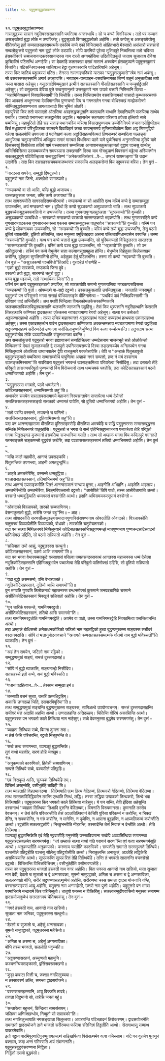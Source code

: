 ```yaml
---
title: १२. पदुमुत्तरबुद्धवंसवण्णना

---
```

१२. पदुमुत्तरबुद्धवंसवण्णना  
नारदबुद्धस्स सासनं नवुतिवस्ससहस्सानि पवत्तित्वा अन्तरधायि। सो च कप्पो विनस्सित्थ। ततो परं कप्पानं असङ्ख्येय्यं बुद्धा लोके न उप्पज्जिंसु। बुद्धसुञ्ञो विगतबुद्धालोको अहोसि। ततो कप्पेसु च असङ्ख्येय्येसु वीतिवत्तेसु इतो कप्पसतसहस्समत्थके एकस्मिं कप्पे एको विजितमारो ओहितभारो मेरुसारो असंसारो सत्तसारो सब्बलोकुत्तरो पदुमुत्तरो नाम बुद्धो लोके उदपादि। सोपि पारमियो पूरेत्वा तुसितपुरे निब्बत्तित्वा ततो चवित्वा हंसवतीनगरे सब्बजनानन्दकरस्सानन्दस्स नाम रञ्ञो अग्गमहेसिया उदितोदितकुले जाताय सुजाताय देविया कुच्छिस्मिं पटिसन्धिं अग्गहेसि। सा देवताहि कतारक्खा दसन्नं मासानं अच्चयेन हंसवतुय्याने पदुमुत्तरकुमारं विजायि। पटिसन्धियञ्चस्स जातियञ्च हेट्ठा वुत्तप्पकारानि पाटिहारियानि अहेसुम्।  
तस्स किर जातियं पदुमवस्सं वस्सि। तेनस्स नामग्गहणदिवसे ञातका ‘‘पदुमुत्तरकुमारो’’त्वेव नामं अकंसु। सो दसवस्ससहस्सानि अगारं अज्झावसि। नरवाहन-यसवाहन-वसवत्तिनामका तिण्णं उतूनं अनुच्छविका तयो चस्स पासादा अहेसुम्। वसुदत्तादेविप्पमुखानं इत्थीनं सतसहस्सानि वीसतिसहस्सानि च पच्चुपट्ठितानि अहेसुम्। सो वसुदत्ताय देविया पुत्ते सब्बगुणानुत्तरे उत्तरकुमारे नाम उप्पन्ने चत्तारि निमित्तानि दिस्वा – ‘‘महाभिनिक्खमनं निक्खमिस्सामी’’ति चिन्तेसि। तस्स चिन्तितमत्तेव वसवत्तिनामको पासादो कुम्भकारचक्कं विय आकासं अब्भुग्गन्त्वा देवविमानमिव पुण्णचन्दो विय च गगनतलेन गन्त्वा बोधिरुक्खं मज्झेकरोन्तो सोभितबुद्धवंसवण्णनाय आगतपासादो विय भूमियं ओतरि।  
महापुरिसो किर ततो पासादतो ओतरित्वा अरहत्तद्धजभूतानि कासायानि वत्थानि देवदत्तियानि पारुपित्वा तत्थेव पब्बजि। पासादो पनागन्त्वा सकट्ठानेयेव अट्ठासि। महासत्तेन सहगताय परिसाय ठपेत्वा इत्थियो सब्बे पब्बजिंसु। महापुरिसो तेहि सह सत्ताहं पधानचरियं चरित्वा विसाखपुण्णमाय उज्जेनिनिगमे रुचानन्दसेट्ठिधीताय दिन्नं मधुपायासं परिभुञ्जित्वा सालवने दिवाविहारं कत्वा सायन्हसमये सुमित्ताजीवकेन दिन्ना अट्ठ तिणमुट्ठियो गहेत्वा सललबोधिं उपगन्त्वा तं पदक्खिणं कत्वा अट्ठत्तिंसहत्थवित्थतं तिणसन्थरं सन्थरित्वा पल्लङ्कं आभुजित्वा चतुरङ्गवीरियं अधिट्ठाय समारं मारबलं विधमित्वा पठमे यामे पुब्बेनिवासं अनुस्सरित्वा दुतिये यामे दिब्बचक्खुं विसोधेत्वा ततिये यामे पच्चयाकारं सम्मसित्वा आनापानचतुत्थज्झानतो वुट्ठाय पञ्चसु खन्धेसु अभिनिविसित्वा उदयब्बयवसेन समपञ्ञास लक्खणानि दिस्वा याव गोत्रभुञाणं विपस्सनं वड्ढेत्वा अरियमग्गेन सकलबुद्धगुणे पटिविज्झित्वा सब्बबुद्धाचिण्णं ‘‘अनेकजातिसंसारं…पे॰… तण्हानं खयमज्झगा’’ति उदानं उदानेसि। तदा किर दससहस्सचक्कवाळब्भन्तरं सकलम्पि अलङ्करोन्तं विय पदुमवस्सं वस्सि। तेन वुत्तं –  
१.  
‘‘नारदस्स अपरेन, सम्बुद्धो द्विपदुत्तमो।  
पदुमुत्तरो नाम जिनो, अक्खोभो सागरूपमो॥  
२.  
‘‘मण्डकप्पो वा सो आसि, यम्हि बुद्धो अजायथ।  
उस्सन्नकुसला जनता, तम्हि कप्पे अजायथा’’ति॥  
तत्थ सागरूपमोति सागरसदिसगम्भीरभावो। मण्डकप्पो वा सो आसीति एत्थ यस्मिं कप्पे द्वे सम्मासम्बुद्धा उप्पज्जन्ति, अयं मण्डकप्पो नाम। दुविधो हि कप्पो सुञ्ञकप्पो असुञ्ञकप्पो चाति। तत्थ सुञ्ञकप्पे बुद्धपच्चेकबुद्धचक्कवत्तिनो न उप्पज्जन्ति। तस्मा गुणवन्तपुग्गलसुञ्ञत्ता ‘‘सुञ्ञकप्पो’’ति वुच्चति।  
असुञ्ञकप्पो पञ्चविधो – सारकप्पो मण्डकप्पो वरकप्पो सारमण्डकप्पो भद्दकप्पोति। तत्थ गुणसाररहिते कप्पे गुणसारुप्पादकस्स गुणसारजननस्स एकस्स सम्मासम्बुद्धस्स पातुभावेन ‘‘सारकप्पो’’ति वुच्चति। यस्मिं पन कप्पे द्वे लोकनायका उप्पज्जन्ति, सो ‘‘मण्डकप्पो’’ति वुच्चति। यस्मिं कप्पे तयो बुद्धा उप्पज्जन्ति, तेसु पठमो दुतियं ब्याकरोति, दुतियो ततियन्ति, तत्थ मनुस्सा पमुदितहदया अत्तना पत्थितपणिधानवसेन वरयन्ति। तस्मा ‘‘वरकप्पो’’ति वुच्चति। यत्थ पन कप्पे चत्तारो बुद्धा उप्पज्जन्ति, सो पुरिमकप्पतो विसिट्ठतरत्ता सारतरत्ता ‘‘सारमण्डकप्पो’’ति वुच्चति। यस्मिं कप्पे पञ्च बुद्धा उप्पज्जन्ति, सो ‘‘भद्दकप्पो’’ति वुच्चति। सो पन अतिदुल्लभो। तस्मिं पन कप्पे येभुय्येन सत्ता कल्याणसुखबहुला होन्ति। येभुय्येन तिहेतुका किलेसक्खयं करोन्ति, दुहेतुका सुगतिगामिनो होन्ति, अहेतुका हेतुं पटिलभन्ति। तस्मा सो कप्पो ‘‘भद्दकप्पो’’ति वुच्चति। तेन वुत्तं – ‘‘असुञ्ञकप्पो पञ्चविधो’’तिआदि। वुत्तञ्हेतं पोराणेहि –  
‘‘एको बुद्धो सारकप्पे, मण्डकप्पे जिना दुवे।  
वरकप्पे तयो बुद्धा, सारमण्डे चतुरो बुद्धा।  
पञ्च बुद्धा भद्दकप्पे, ततो नत्थाधिका जिना’’ति॥  
यस्मिं पन कप्पे पदुमुत्तरदसबलो उप्पज्जि, सो सारकप्पोपि समानो गुणसम्पत्तिया मण्डकप्पसदिसत्ता ‘‘मण्डकप्पो’’ति वुत्तो। ओपम्मत्थे वा-सद्दो दट्ठब्बो। उस्सन्नकुसलाति उपचितपुञ्ञा। जनताति जनसमूहो।  
पदुमुत्तरो पन परिसुत्तरो भगवा सत्ताहं बोधिपल्लङ्के वीतिनामेत्वा – ‘‘पथवियं पादं निक्खिपिस्सामी’’ति दक्खिणं पादं अभिनीहरि। अथ पथविं भिन्दित्वा विमलकोमलकेसरकण्णिकानि जलजामलाविकलविपुलपलासानि थलजानि जलजानि उट्ठहिंसु। तेसं किर धुरपत्तानि नवुतिहत्थानि केसरानि तिंसहत्थानि कण्णिका द्वादसहत्था एकेकस्स नवघटप्पमाणा रेणवो अहेसुम्। सत्था पन उब्बेधतो अट्ठपण्णासहत्थो अहोसि। तस्स उभिन्नं बाहानमन्तरं अट्ठारसहत्थं नलाटं पञ्चहत्थं हत्थपादा एकादसहत्था अहेसुम्। तस्स एकादसहत्थेन पादेन द्वादसहत्थाय कण्णिकाय अक्कन्तमत्ताय नवघटप्पमाणा रेणवो उट्ठहित्वा अट्ठपण्णासहत्थं सरीरप्पदेसं उग्गन्त्वा मनोसिलाचुण्णविचुण्णितं विय कत्वा पच्चोत्थरन्ति। तदुपादाय सत्था पदुमुत्तरोत्वेव लोके पञ्ञायित्थाति संयुत्तभाणका वदन्ति।  
अथ सब्बलोकुत्तरो पदुमुत्तरो भगवा ब्रह्मायाचनं सम्पटिच्छित्वा धम्मदेसनाय भाजनभूते सत्ते ओलोकेन्तो मिथिलनगरे देवलं सुजातञ्चाति द्वे राजपुत्ते उपनिस्सयसम्पन्ने दिस्वा तङ्खणञ्ञेव अनिलपथेन गन्त्वा मिथिलुय्याने ओतरित्वा उय्यानपालेन द्वेपि राजकुमारे पक्कोसापेसि। तेपि च ‘‘अम्हाकं पितुच्छापुत्तो पदुमुत्तरकुमारो पब्बजित्वा सम्मासम्बोधिं पापुणित्वा अम्हाकं नगरं सम्पत्तो, हन्द नं मयं दस्सनाय उपसङ्कमिस्सामा’’ति सपरिवारा पदुमुत्तरं भगवन्तं उपसङ्कमित्वा परिवारेत्वा निसीदिंसु। तदा दसबलो तेहि परिवुतो तारागणपरिवुतो पुण्णचन्दो विय विरोचमानो तत्थ धम्मचक्कं पवत्तेसि, तदा कोटिसतसहस्सानं पठमो धम्माभिसमयो अहोसि। तेन वुत्तं –  
३.  
‘‘पदुमुत्तरस्स भगवतो, पठमे धम्मदेसने।  
कोटिसतसहस्सानं, धम्माभिसमयो अहू’’ति॥  
अथापरेन समयेन सरदतापससमागमे महाजनं निरयसन्तापेन सन्तापेत्वा धम्मं देसेन्तो सत्ततिंससतसहस्ससङ्खे सत्तकाये धम्मामतं पायेसि, सो दुतियो धम्माभिसमयो अहोसि। तेन वुत्तं –  
४.  
‘‘ततो परम्पि वस्सन्ते, तप्पयन्ते च पाणिनो।  
सत्तत्तिंससतसहस्सानं, दुतियाभिसमयो अहू’’ति॥  
यदा पन आनन्दमहाराजा वीसतिया पुरिससहस्सेहि वीसतिया अमच्चेहि च सद्धिं पदुमुत्तरस्स सम्मासम्बुद्धस्स सन्तिके मिथिलनगरे पातुरहोसि। पदुमुत्तरो च भगवा ते सब्बे एहिभिक्खुपब्बज्जाय पब्बाजेत्वा तेहि परिवुतो गन्त्वा पितुसङ्गहं कुरुमानो हंसवतिया राजधानिया वसति। तत्थ सो अम्हाकं भगवा विय कपिलपुरे गगनतले रतनचङ्कमे चङ्कमन्तो बुद्धवंसं कथेसि, तदा पञ्ञाससतसहस्सानं ततियो धम्माभिसमयो अहोसि। तेन वुत्तं –  
५.  
‘‘यम्हि काले महावीरो, आनन्दं उपसङ्कमि।  
पितुसन्तिकं उपगन्त्वा, आहनी अमतदुन्दुभिं॥  
६.  
‘‘आहते अमतभेरिम्हि, वस्सन्ते धम्मवुट्ठिया।  
पञ्ञाससतसहस्सानं, ततियाभिसमयो अहू’’ति॥  
तत्थ आनन्दं उपसङ्कमीति पितरं आनन्दराजानं सन्धाय वुत्तम्। आहनीति अभिहनि। आहतेति आहताय। अमतभेरिम्हीति अमतभेरिया, लिङ्गविपल्लासो दट्ठब्बो। ‘‘आसेविते’’तिपि पाठो, तस्स आसेवितायाति अत्थो। वस्सन्ते धम्मवुट्ठियाति धम्मवस्सं वस्सन्तेति अत्थो। इदानि अभिसमयकरणूपायं दस्सेन्तो –  
७.  
‘‘ओवादको विञ्ञापको, तारको सब्बपाणिनम्।  
देसनाकुसलो बुद्धो, तारेसि जनतं बहु’’न्ति॥ – आह।  
तत्थ ओवादकोति सरणसीलधुतङ्गसमादानगुणानिसंसवण्णनाय ओवदतीति ओवादको। विञ्ञापकोति चतुसच्चं विञ्ञापेतीति विञ्ञापको, बोधको। तारकोति चतुरोघतारको।  
यदा पन सत्था मिथिलनगरे मिथिलुय्याने कोटिसतसहस्सभिक्खुगणमज्झे माघपुण्णमाय पुण्णचन्दसदिसवदनो पातिमोक्खं उद्दिसि, सो पठमो सन्निपातो अहोसि। तेन वुत्तं –  
८.  
‘‘सन्निपाता तयो आसुं, पदुमुत्तरस्स सत्थुनो।  
कोटिसतसहस्सानं, पठमो आसि समागमो’’ति॥  
यदा पन भगवा वेभारपब्बतकूटे वस्सावासं वसित्वा पब्बतसन्दस्सनत्थं आगतस्स महाजनस्स धम्मं देसेत्वा नवुतिकोटिसहस्सानि एहिभिक्खुभावेन पब्बाजेत्वा तेहि परिवुतो पातिमोक्खं उद्दिसि, सो दुतियो सन्निपातो अहोसि। तेन वुत्तं –  
९.  
‘‘यदा बुद्धो असमसमो, वसि वेभारपब्बते।  
नवुतिकोटिसहस्सानं, दुतियो आसि समागमो’’ति॥  
पुन भगवति गुणवति तिलोकनाथे महाजनस्स बन्धनमोक्खं कुरुमाने जनपदचारिकं चरमाने असीतिकोटिसहस्सानं भिक्खूनं सन्निपातो अहोसि। तेन वुत्तं –  
१०.  
‘‘पुन चारिकं पक्कन्ते, गामनिगमरट्ठतो।  
असीतिकोटिसहस्सानं, ततियो आसि समागमो’’ति॥  
तत्थ गामनिगमरट्ठतोति गामनिगमरट्ठेहि। अयमेव वा पाठो, तस्स गामनिगमरट्ठेहि निक्खमित्वा पब्बजितानन्ति अत्थो।  
तदा अम्हाकं बोधिसत्तो अनेकधनकोटिको जटिलो नाम महारट्ठिको हुत्वा बुद्धप्पमुखस्स सङ्घस्स सचीवरं वरदानमदासि। सोपि तं भत्तानुमोदनावसाने ‘‘अनागते कप्पसतसहस्समत्थके गोतमो नाम बुद्धो भविस्सती’’ति ब्याकासि। तेन वुत्तं –  
११.  
‘‘अहं तेन समयेन, जटिलो नाम रट्ठिको।  
सम्बुद्धप्पमुखं सङ्घं, सभत्तं दुस्समदासहं॥  
१२.  
‘‘सोपि मं बुद्धो ब्याकासि, सङ्घमज्झे निसीदिय।  
सतसहस्से इतो कप्पे, अयं बुद्धो भविस्सति॥  
१३.  
‘‘पधानं पदहित्वान…पे॰… हेस्साम सम्मुखा इमं॥  
१४.  
‘‘तस्सापि वचनं सुत्वा, उत्तरिं वतमधिट्ठहिम्।  
अकासिं उग्गदळ्हं धितिं, दसपारमिपूरिया’’ति॥  
तत्थ सम्बुद्धप्पमुखं सङ्घन्ति बुद्धप्पमुखस्स सङ्घस्स, सामिअत्थे उपयोगवचनम्। सभत्तं दुस्समदासहन्ति सचीवरं भत्तं अदासिं अहन्ति अत्थो। उग्गदळहन्ति अतिदळ्हम्। धितिन्ति वीरियं अकासिन्ति अत्थो।  
पदुमुत्तरस्स पन भगवतो काले तित्थिया नाम नाहेसुम्। सब्बे देवमनुस्सा बुद्धमेव सरणमगमंसु। तेन वुत्तं –  
१५.  
‘‘ब्याहता तित्थिया सब्बे, विमना दुम्मना तदा।  
न तेसं केचि परिचरन्ति, रट्ठतो निच्छुभन्ति ते॥  
१६.  
‘‘सब्बे तत्थ समागन्त्वा, उपगञ्छुं बुद्धसन्तिके।  
तुवं नाथो महावीर, सरणं होहि चक्खुम॥  
१७.  
‘‘अनुकम्पको कारुणिको, हितेसी सब्बपाणिनम्।  
सम्पत्ते तित्थिये सब्बे, पञ्चसीले पतिट्ठहि॥  
१८.  
‘‘एवं निराकुलं आसि, सुञ्ञकं तित्थियेहि तम्।  
विचित्तं अरहन्तेहि, वसीभूतेहि तादिही’’ति॥  
तत्थ ब्याहताति विहतमानदप्पा। तित्थियाति एत्थ तित्थं वेदितब्बं, तित्थकरो वेदितब्बो, तित्थिया वेदितब्बा। तत्थ सस्सतादिदिट्ठिवसेन तरन्ति एत्थाति तित्थं, लद्धि। तस्सा लद्धिया उप्पादको तित्थकरो, तित्थे भवा तित्थियाति। पदुमुत्तरस्स किर भगवतो काले तित्थिया नाहेसुम्। ये पन सन्ति, तेपि ईदिसा अहेसुन्ति दस्सनत्थं ‘‘ब्याहता तित्थिया’’तिआदि वुत्तन्ति वेदितब्बम्। विमनाति विरूपमानसा। दुम्मनाति तस्सेव वेवचनम्। न तेसं केचि परिचरन्तीति तेसं अञ्ञतित्थियानं केचिपि पुरिसा परिकम्मं न करोन्ति, न भिक्खं देन्ति, न सक्करोन्ति, न गरुं करोन्ति, न मानेन्ति, न पूजेन्ति, न आसना वुट्ठहन्ति, न अञ्जलिकम्मं करोन्तीति अत्थो। रट्ठतोति सकलरट्ठतोपि। निच्छुभन्तीति नीहरन्ति, उस्सादेन्ति तेसं निवासं न देन्तीति अत्थो। तेति तित्थिया।  
उपगञ्छुं बुद्धसन्तिकेति एवं तेहि रट्ठवासीहि मनुस्सेहि उस्सादियमाना सब्बेपि अञ्ञतित्थिया समागन्त्वा पदुमुत्तरदसबलमेव सरणमगमंसु। ‘‘त्वं अम्हाकं सत्था नाथो गति परायनं सरण’’न्ति एवं वत्वा सरणमगमंसूति अत्थो। अनुकम्पतीति अनुकम्पको। करुणाय चरतीति कारुणिको। सम्पत्तेति समागते सरणमुपगते तित्थिये। पञ्चसीले पतिट्ठहीति पञ्चसु सीलेसु पतिट्ठापेसीति अत्थो। निराकुलन्ति अनाकुलं, अञ्ञेहि लद्धिकेहि असम्मिस्सन्ति अत्थो। सुञ्ञकन्ति सुञ्ञं रित्तं तेहि तित्थियेहि। तन्ति तं भगवतो सासनन्ति वचनसेसो दट्ठब्बो। विचित्तन्ति विचित्तविचित्तम्। वसीभूतेहीति वसीभावप्पत्तेहि।  
तस्स पन पदुमुत्तरस्स भगवतो हंसवती नाम नगरं अहोसि। पिता पनस्स आनन्दो नाम खत्तियो, माता सुजाता नाम देवी, देवलो च सुजातो च द्वे अग्गसावका, सुमनो नामुपट्ठाको, अमिता च असमा च द्वे अग्गसाविका, सललरुक्खो बोधि, सरीरं अट्ठपण्णासहत्थुब्बेधं अहोसि, सरीरप्पभा चस्स समन्ता द्वादस योजनानि गण्हि, वस्ससतसहस्सं आयु अहोसि, वसुदत्ता नाम अग्गमहेसी, उत्तरो नाम पुत्तो अहोसि। पदुमुत्तरो पन भगवा परमाभिरामे नन्दारामे किर परिनिब्बुतो। धातुयो पनस्स न विकिरिंसु। सकलजम्बुदीपवासिनो मनुस्सा समागम्म द्वादसयोजनुब्बेधं सत्तरतनमयं चेतियमकंसु। तेन वुत्तं –  
१९.  
‘‘नगरं हंसवती नाम, आनन्दो नाम खत्तियो।  
सुजाता नाम जनिका, पदुमुत्तरस्स सत्थुनो॥  
२४.  
‘‘देवलो च सुजातो च, अहेसुं अग्गसावका।  
सुमनो नामुपट्ठाको, पदुमुत्तरस्स महेसिनो॥  
२५.  
‘‘अमिता च असमा च, अहेसुं अग्गसाविका।  
बोधि तस्स भगवतो, सललोति पवुच्चति॥  
२७.  
‘‘अट्ठपण्णासरतनं, अच्चुग्गतो महामुनि।  
कञ्चनग्घियसङ्कासो, द्वत्तिंसवरलक्खणो॥  
२८.  
‘‘कुट्टा कवाटा भित्ती च, रुक्खा नगसिलुच्चया।  
न तस्सावरणं अत्थि, समन्ता द्वादसयोजने॥  
२९.  
‘‘वस्ससतसहस्सानि, आयु विज्जति तावदे।  
तावता तिट्ठमानो सो, तारेसि जनतं बहुं॥  
३०.  
‘‘सन्तारेत्वा बहुजनं, छिन्दित्वा सब्बसंसयम्।  
जलित्वा अग्गिक्खन्धोव, निब्बुतो सो ससावको’’ति॥  
तत्थ नगसिलुच्चयाति नगसङ्खाता सिलुच्चया। आवरणन्ति पटिच्छादनं तिरोकरणम्। द्वादसयोजनेति समन्ततो द्वादसयोजने ठाने भगवतो सरीरप्पभा फरित्वा रत्तिन्दिवं तिट्ठतीति अत्थो। सेसगाथासु सब्बत्थ पाकटमेवाति।  
इतो पट्ठाय पारमिपूरणादिपुनप्पुनागतमत्थं सङ्खिपित्वा विसेसत्थमेव वत्वा गमिस्साम। यदि पन वुत्तमेव पुनप्पुनं वक्खाम, कदा अन्तं गमिस्सति अयं संवण्णनाति।  
पदुमुत्तरबुद्धवंसवण्णना निट्ठिता।  
निट्ठितो दसमो बुद्धवंसो।  